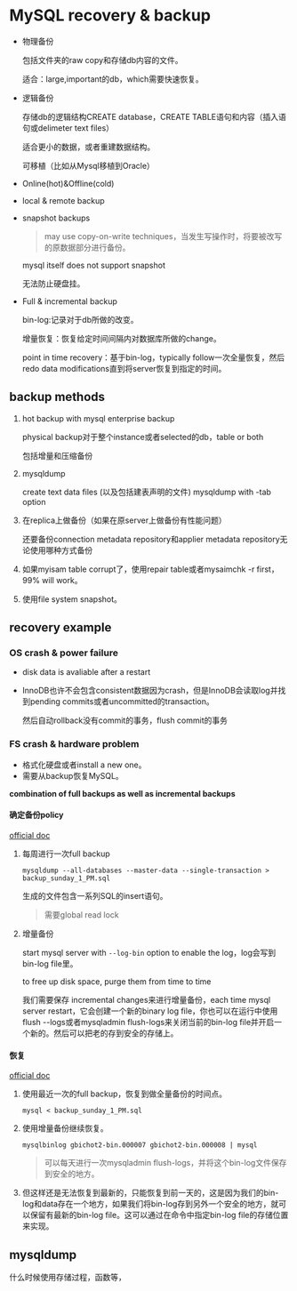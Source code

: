 # MySQL recovery & backup

- 物理备份

  包括文件夹的raw copy和存储db内容的文件。

  适合：large,important的db，which需要快速恢复。

- 逻辑备份

  存储db的逻辑结构CREATE database，CREATE TABLE语句和内容（插入语句或delimeter text files）

  适合更小的数据，或者重建数据结构。

  可移植（比如从Mysql移植到Oracle）

- Online(hot)&Offline(cold)

- local & remote backup

- snapshot backups

  > may use copy-on-write techniques，当发生写操作时，将要被改写的原数据部分进行备份。

  mysql itself does not support snapshot

  无法防止硬盘挂。

- Full & incremental backup

  bin-log:记录对于db所做的改变。
  
  增量恢复：恢复给定时间间隔内对数据库所做的change。
  
  point in time recovery：基于bin-log，typically follow一次全量恢复，然后redo data modifications直到将server恢复到指定的时间。

## backup methods

1. hot backup with mysql enterprise backup

   physical backup对于整个instance或者selected的db，table or both

   包括增量和压缩备份

2. mysqldump

   create text data files (以及包括建表声明的文件) mysqldump with -tab option

3. 在replica上做备份（如果在原server上做备份有性能问题）

   还要备份connection metadata repository和applier metadata repository无论使用哪种方式备份

4. 如果myisam table corrupt了，使用repair table或者mysaimchk -r first，99% will work。

5. 使用file system snapshot。

## recovery example

### OS crash & power failure

- disk data is avaliable after a restart

- InnoDB也许不会包含consistent数据因为crash，但是InnoDB会读取log并找到pending commits或者uncommitted的transaction。

  然后自动rollback没有commit的事务，flush commit的事务

### FS crash & hardware problem

- 格式化硬盘或者install a new one。
- 需要从backup恢复MySQL。

**combination of full backups as well as incremental backups**

#### 确定备份policy

[official doc](https://dev.mysql.com/doc/mysql-backup-excerpt/8.0/en/backup-policy.html)

1. 每周进行一次full backup

   `mysqldump --all-databases --master-data --single-transaction > backup_sunday_1_PM.sql`

   生成的文件包含一系列SQL的insert语句。

   > 需要global read lock

2. 增量备份

   start mysql server with `--log-bin` option to enable the log，log会写到bin-log file里。

   to free up disk space, purge them from time to time

   我们需要保存 incremental changes来进行增量备份，each time mysql server restart，它会创建一个新的binary log file，你也可以在运行中使用flush --logs或者mysqladmin flush-logs来关闭当前的bin-log file并开启一个新的。然后可以把老的存到安全的存储上。

#### 恢复

[official doc](https://dev.mysql.com/doc/mysql-backup-excerpt/8.0/en/recovery-from-backups.html)

1. 使用最近一次的full backup，恢复到做全量备份的时间点。

   `mysql < backup_sunday_1_PM.sql`

2. 使用增量备份继续恢复。

   `mysqlbinlog gbichot2-bin.000007 gbichot2-bin.000008 | mysql`

   > 可以每天进行一次mysqladmin flush-logs，并将这个bin-log文件保存到安全的地方。

3. 但这样还是无法恢复到最新的，只能恢复到前一天的，这是因为我们的bin-log和data存在一个地方，如果我们将bin-log存到另外一个安全的地方，就可以保留有最新的bin-log file。这可以通过在命令中指定bin-log file的存储位置来实现。

## mysqldump

什么时候使用存储过程，函数等，
